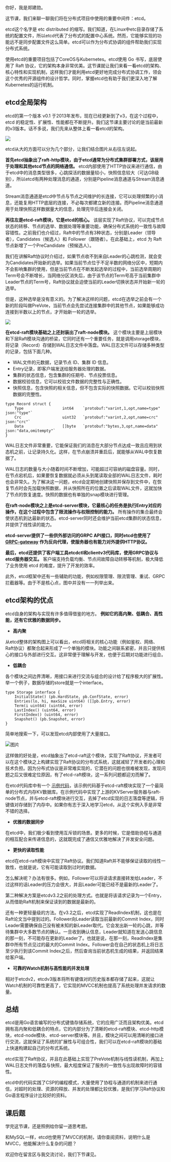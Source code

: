 你好，我是郑建勋。

这节课，我们来聊一聊我们将在分布式项目中使用的重要中间件：etcd。

etcd这个名字是 etc distributed 的缩写。我们知道，在Linux中etc目录存储了系统的配置文件，所以etcd代表了分布式的配置中心系统。然而，它能够实现的功能远不是同步配置文件这么简单。etcd可以作为分布式协调的组件帮助我们实现分布式系统。

使用etcd的重要项目包括了CoreOS与Kubernetes。etcd使用 Go 书写，底层使用了 Raft 协议，它的架构本身非常优美。这节课就让我们来看一看etcd的架构、核心特性和实现机制，这样我们才能利用etcd更好地完成分布式协调工作，领会这个优秀的开源组件的设计哲学。同时，掌握etcd也有助于我们更深入地了解Kubernetes的运行机制。

## etcd全局架构

etcd的第一个版本 v0.1 于2013年发布，现在已经更新到了v3，在这个过程中，etcd 的稳定性、扩展性、性能都在不断提升。我们这节课主要讨论的是当前最新的v3版本。话不多说，我们先来从整体上看一看etcd的架构。

![](https://static001.geekbang.org/resource/image/b3/11/b37975657d35abfca244f2884d840c11.jpg?wh=1920x736)

etcd从大的方面可以分为几个部分，让我们结合图片从右往左说起。

**首先etcd抽象出了raft-http模块，由于etcd通常为分布式集群部署方式，该层用于处理和其他etcd节点的网络通信。** etcd内部使用了HTTP协议来进行通信，由于etcd中的消息类型很多，心跳探活的数据量较小，快照信息较大（可达GB级别），所以etcd有两种处理消息的通道，分别是Pipeline消息通道与Stream消息通道。

Stream消息通道是etcd中节点与节点之间维护的长连接，它可以处理频繁的小消息，还能复用HTTP底层的连接，不必每次都建立新的连接。而Pipeline消息通道用于处理快照这样数据量大的信息，处理完毕后连接会关闭。

**再往左是etcd-raft模块，它是etcd的核心。** 该层实现了Raft协议，可以完成节点状态的转移、节点的选举、数据处理等重要功能，确保分布式系统的一致性与故障容错性。之前我们也介绍过，Raft中的节点有3种状态，分别是Leader（领导者），Candidates（候选人）和 Follower（跟随者）。在此基础上，etcd 为 Raft 节点新增了一个PreCandidate（预候选人）。

我们在讲解Raft协议时介绍过，如果节点收不到来自Leader的心跳检测，就会变为Candidates开始新的选举。如果当前节点位于不足半数的网络分区中，短期内不会影响集群的使用，但是当前节点在不断发起选举的过程中，当前选举周期的Term号会不断增长，当网络分区消失后，由于该节点的Term号高于当前集群中Leader节点的Term号，Raft协议就会迫使当前的Leader切换状态并开始新一轮的选举。

但是，这种选举是没有意义的。为了解决这样的问题，etcd在选举之前会有一个新的阶段叫做PreVote，当前节点会先尝试连接集群中的其他节点，如果能够成功连接到半数以上的节点，才开始新一轮的选举。

![](https://static001.geekbang.org/resource/image/c0/5f/c02597ae424e9d8af6d654aea7119e5f.jpg?wh=1920x1351)

**在etcd-raft模块基础之上还封装出了raft-node模块。** 这个模块主要是上层模块和下层Raft模块沟通的桥梁，它同时还有一个重要任务，就是调用storage模块，将记录（Record）存储到WAL日志文件中落盘。WAL日志文件可以存储多种类型的记录，包括下面几种。

- WAL文件的元数据，记录节点 ID、集群 ID 信息。
- Entry记录，即客户端发送给服务器处理的数据。
- 集群的状态信息，包含集群的任期号、节点投票信息。
- 数据校验信息，它可以校验文件数据的完整性与正确性。
- 快照信息，包含快照的相关信息，但不包含实际的快照数据。它可以校验快照数据的完整性。

```plain
type Record struct {
	Type                 int64    `protobuf:"varint,1,opt,name=type" json:"type"`
	Crc                  uint32   `protobuf:"varint,2,opt,name=crc" json:"crc"`
	Data                 []byte   `protobuf:"bytes,3,opt,name=data" json:"data,omitempty"`
}

```

WAL日志文件非常重要，它能保证我们的消息在大部分节点达成一致且应用到状态机之前，让记录持久化。这样，在节点崩溃并重启后，就能够从WAL中恢复数据了。

WAL日志的数量与大小随着时间不断增加，可能超过可容纳的磁盘容量。同时，在节点宕机后，如果要恢复数据就必须从头到尾读取全部的WAL日志文件，耗时也会非常久。为了解决这一问题，etcd会定期地创建快照并保存到文件中，在恢复节点时会先加载快照数据，并从快照所在的位置之后读取WAL文件，这就加快了节点的恢复速度。快照的数据也有单独的snap模块进行管理。

**在raft-node模块之上是etcd-server模块，它最核心的任务是执行Entry对应的操作，在这个过程中包含了限流操作与权限控制的能力。** 所有操作的集合最终会使状态机到达最新的状态。etcd-server同时还会维护当前etcd集群的状态信息，并提供了线性读的能力。

**etcd-server提供了一些供外部访问的GRPC API接口，同时etcd也使用了 [GRPC-gateway](https://github.com/grpc-ecosystem/grpc-gateway) 作为反向代理，使服务器也有能力对外提供HTTP协议。**

**最后，etcd还提供了客户端工具etcdctl和clientv3代码库，使用GRPC协议与etcd服务器交互。** 客户端支持负载均衡、节点间故障自动转移等机制，极大降低了业务使用 etcd 的难度，提升了开发的效率。

此外，etcd框架中还有一些辅助的功能，例如权限管理、限流管理、重试、GRPC拦截器等。由于不是核心点，图中并没有一一列举出来。

## etcd架构的优点

etcd自身的架构与实现有许多值得借鉴的地方。 **例如它的高内聚、低耦合、高性能，还有它优雅的数据同步。**

- **高内聚**

从etcd整体的架构图上可以看出，etcd将相关的核心功能（例如鉴权、网络、Raft协议）都聚合起来形成了一个单独的模块。功能之间联系紧密，并且只提供核心的接口与外部进行交互。这非常便于理解与开发，也便于后期对功能进行组合。

- **低耦合**

各个模块之间边界清晰，用接口来进行交流与组合的设计给了程序极大的扩展性。举一个例子，数据存储的store就是一个interface。

```plain
type Storage interface {
	InitialState() (pb.HardState, pb.ConfState, error)
	Entries(lo, hi, maxSize uint64) ([]pb.Entry, error)
	Term(i uint64) (uint64, error)
	LastIndex() (uint64, error)
	FirstIndex() (uint64, error)
	Snapshot() (pb.Snapshot, error)
}

```

简单地搜索一下，可以发现etcd内部使用了大量接口。

![图片](https://static001.geekbang.org/resource/image/e2/df/e2a93f76a8dcc64844bb6d63f99fcedf.png?wh=1920x1312)

这样做的好处是，etcd抽象出了etcd-raft这个模块，实现了Raft协议，开发者可以在这个模块之上构建实现了Raft协议的分布式系统，这就减轻了开发者的心理和技术负担。因为分布式协议是非常难实现的，它潜在的问题也很难被发现，发现问题之后又很难定位原因，有了etcd-raft模块，这一系列问题都迎刃而解了。

在etcd代码库中有一个 [示例代码](https://github.com/etcd-io/etcd/tree/main/contrib/raftexample)，该示例代码基于etcd-raft模块实现了一个最简单的分布式内存KV数据库。在示例代码中实现了上游的KVServer服务器与raft-node节点，并与etcd-raft模块进行交互，去掉了etcd实现的日志落盘等逻辑，将键值对存储到了内存中。如果你有志于深入地学习etcd，从这个实例入手是非常不错的选择。

- **优雅的数据同步**

在etcd中，我们极少看到使用互斥锁的场景。更多的时候，它是借助协程与通道的相互配合来传递信息的，这就既完成了通信又优雅地解决了并发安全问题。

- **更快的读取性能**

etcd在etcd-raft模块中实现了Raft协议。我们知道Raft并不能够保证读取的线性一致性，也就是说，它有可能读取到过时的数据。

怎么解决呢？办法有很多。例如，Follower可以将读请求直接转发给Leader，不过这样的话Leader的压力会很大，并且Leader可能已经不是最新的Leader了。

第二种解决方案是etcdv3.2之前的处理方式。也就是将该请求记录为一个Entry，从而借助Raft机制来保证读到的数据是最新的。

还有一种更轻量级的方法。在v3.2之后，etcd实现了ReadIndex机制，这也是在Raft论文当中提到过的。Follower向Leader读取当前最新的Commit Index，同时Leader需要确保自己没有被未知的新Leader取代。它会发出新一轮的心跳，并等待集群中大多数节点的确认。一旦收到确认信息，Leader就知道在发送心跳信息的那一刻，不可能存在更新的Leader了。也就是说，在那一刻，ReadIndex是集群中所有节点见过的最大的Commit Index。Follower会在自己的状态机上将日志至少执行到该Commit Index之后，然后查询当前状态机生成的结果，并返回结果给客户端。

- **可靠的Watch机制与高性能的并发处理**

相对于etcdv2，etcdv3版本将所有键值对的历史版本都存储了起来，这就让Watch机制的可靠性更高了，它实现的MVCC机制也提高了系统处理并发请求的数量。

## 总结

etcd是用Go语言编写的分布式键值存储系统，它的应用广泛而且架构优美。etcd拥有高内聚和低耦合的特点，它的内部分为了清晰的etcd-raft模块、etcd-http模块，etcd-node模块、etcd-server模块等。并且，模块之间可以用清晰的接口进行交流，这就保证了系统的扩展性与可组合性，我们可以在etcd-raft模块的基础上快速构建起自己的分布式系统。

etcd实现了Raft协议，并且在此基础上实现了PreVote机制与线性读机制，再加上WAL日志文件的落盘与快照，最大程度保证了服务的一致性与出现故障时的容错性。

etcd中的代码实践了CSP的编程模式，大量使用了协程与通道的机制来进行通信，对超时的处理、资源的释放、并发的处理都比较优雅，是我们学习Raft协议和Go语言程序设计比较好的资料。

## 课后题

学完这节课，还是照例给你留一道思考题。

和MySQL一样，etcd也使用了MVCC的机制，请你查阅资料，说明什么是MVCC，他能解决什么复杂的问题？

欢迎你在留言区与我交流讨论，我们下节课见。